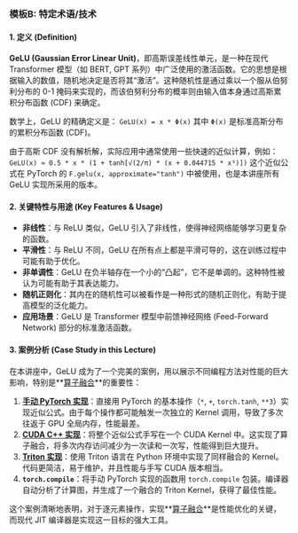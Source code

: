 ### 模板B: 特定术语/技术

#### 1. 定义 (Definition)
**GeLU (Gaussian Error Linear Unit)**，即高斯误差线性单元，是一种在现代 Transformer 模型（如 BERT, GPT 系列）中广泛使用的激活函数。它的思想是根据输入的数值，随机地决定是否将其“激活”。这种随机性是通过乘以一个服从伯努利分布的 0-1 掩码来实现的，而该伯努利分布的概率则由输入值本身通过高斯累积分布函数 (CDF) 来确定。

数学上，GeLU 的精确定义是：
`GeLU(x) = x * Φ(x)`
其中 `Φ(x)` 是标准高斯分布的累积分布函数 (CDF)。

由于高斯 CDF 没有解析解，实际应用中通常使用一些快速的近似计算，例如：
`GeLU(x) ≈ 0.5 * x * (1 + tanh[√(2/π) * (x + 0.044715 * x³)])`
这个近似公式在 PyTorch 的 `F.gelu(x, approximate="tanh")` 中被使用，也是本讲座所有 GeLU 实现所采用的版本。

#### 2. 关键特性与用途 (Key Features & Usage)
*   **非线性**：与 ReLU 类似，GeLU 引入了非线性，使得神经网络能够学习更复杂的函数。
*   **平滑性**：与 ReLU 不同，GeLU 在所有点上都是平滑可导的，这在训练过程中可能有助于优化。
*   **非单调性**：GeLU 在负半轴存在一个小的“凸起”，它不是单调的。这种特性被认为可能有助于其表达能力。
*   **随机正则化**：其内在的随机性可以被看作是一种形式的随机正则化，有助于提高模型的泛化能力。
*   **应用场景**：GeLU 是 Transformer 模型中前馈神经网络 (Feed-Forward Network) 部分的标准激活函数。

#### 3. 案例分析 (Case Study in this Lecture)
在本讲座中，GeLU 成为了一个完美的案例，用以展示不同编程方法对性能的巨大影响，特别是**[算子融合](./Lecture6-Kernel-Fusion.md)**的重要性：

1.  **[手动 PyTorch 实现](./Lecture6-Code-manual_gelu.md)**：直接用 PyTorch 的基本操作（`*`, `+`, `torch.tanh`, `**3`）实现近似公式。由于每个操作都可能触发一次独立的 Kernel 调用，导致了多次往返于 GPU 全局内存，性能最差。
2.  **[CUDA C++ 实现](./Lecture6-Code-create_cuda_gelu.md)**：将整个近似公式手写在一个 CUDA Kernel 中。这实现了算子融合，将多次内存访问减少为一次读和一次写，性能得到巨大提升。
3.  **[Triton 实现](./Lecture6-Code-triton_gelu.md)**：使用 Triton 语言在 Python 环境中实现了同样融合的 Kernel。代码更简洁，易于维护，并且性能与手写 CUDA 版本相当。
4.  **`torch.compile`**：将手动 PyTorch 实现的函数用 `torch.compile` 包装。编译器自动分析了计算图，并生成了一个融合的 Triton Kernel，获得了最佳性能。

这个案例清晰地表明，对于逐元素操作，实现**[算子融合](./Lecture6-Kernel-Fusion.md)**是性能优化的关键，而现代 JIT 编译器是实现这一目标的强大工具。